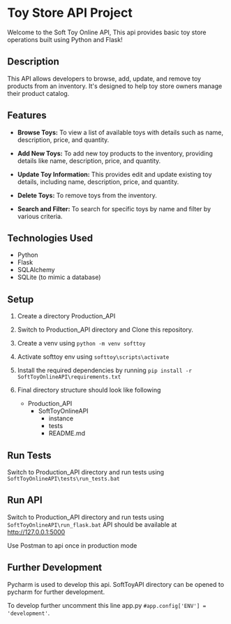 # Toy Store API Project

Welcome to the Soft Toy Online API, This api provides basic toy store operations built using Python and Flask!

## Description

This API  allows developers to browse, add, update, and remove toy products from an inventory. It's designed to help toy store owners manage their product catalog.

## Features

- **Browse Toys:** To view a list of available toys with details such as name, description, price, and quantity.

- **Add New Toys:** To add new toy products to the inventory, providing details like name, description, price, and quantity.

- **Update Toy Information:** This provides edit and update existing toy details, including name, description, price, and quantity.

- **Delete Toys:** To remove toys from the inventory.

- **Search and Filter:** To search for specific toys by name and filter by various criteria.

## Technologies Used

- Python
- Flask
- SQLAlchemy
- SQLite (to mimic a database)



## Setup

1. Create a directory Production_API
2. Switch to Production_API directory and Clone this repository.
3. Create a venv using `python -m venv softtoy`
4. Activate softtoy env using `softtoy\scripts\activate`
5. Install the required dependencies by running `pip install -r SoftToyOnlineAPI\requirements.txt`
6. Final directory structure should look like following

    - Production_API
      - SoftToyOnlineAPI
        - instance 
        - tests      
        - README.md


## Run Tests

Switch to Production_API directory and run tests using  `SoftToyOnlineAPI\tests\run_tests.bat`


## Run API

Switch to Production_API directory and run tests using  `SoftToyOnlineAPI\run_flask.bat`
API should be available at http://127.0.0.1:5000

Use Postman to api once in production mode

## Further Development

Pycharm is used to develop this api. SoftToyAPI directory can be opened to pycharm for further development.  

To develop further uncomment  this line app.py `#app.config['ENV'] = 'development'`. 


